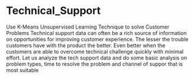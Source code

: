 # Technical_Support
Use K-Means Unsupervised Learning Technique to solve Customer Problems
Technical support data can often be a rich source of information on opportunities for improving customer experience. The lesser the trouble customers have with the product the better. Even better when the customers are able to overcome
technical challenge quickly with minimal effort. Let us analyze the tech support data and do some basic analysis on problem types, time to resolve the problem and channel of suppor that is most suitable
